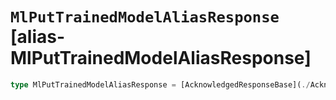 # `MlPutTrainedModelAliasResponse` [alias-MlPutTrainedModelAliasResponse]
```typescript
type MlPutTrainedModelAliasResponse = [AcknowledgedResponseBase](./AcknowledgedResponseBase.md);
```
